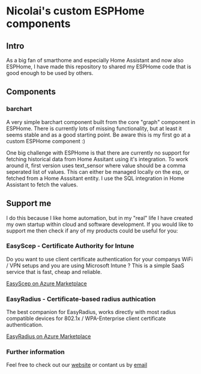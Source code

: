 # Nicolai's custom ESPHome components

## Intro
As a big fan of smarthome and especially Home Assistant and now also ESPHome, I have made this repository to shared my ESPHome code that is good enough to be used by others.

## Components

### barchart

A very simple barchart component built from the core "graph" component in ESPHome. 
There is currently lots of missing functionality, but at least it seems stable and as a good starting point.
Be aware this is my first go at a custom ESPHome component :)

One big challenge with ESPHome is that there are currently no support for fetching historical data from Home Assitant using it's integration.
To work around it, first version uses text_sensor where value should be a comma seperated list of values. This can either be managed locally on the esp, or fetched from a Home Asssitant entity. I use the SQL integration in Home Assistant to fetch the values.



## Support me

I do this because I like home automation, but in my "real" life I have created my own startup within cloud and software development.
If you would like to support me then check if any of my products could be useful for you:

### EasyScep - Certificate Authority for Intune

Do you want to use client certificate authentication for your companys WiFi / VPN setups and you are using Microsoft Intune ? 
This is a simple SaaS service that is fast, cheap and reliable.

[EasyScep on Azure Marketplace](https://azuremarketplace.microsoft.com/en-us/marketplace/apps/justsoftwareaps1663178247196.saas-easy-scep)

### EasyRadius - Certificate-based radius authication 

The best companion for EasyRadius, works directly with most radius compatible devices for 802.1x / WPA-Enterprise client certificate authentication.

[EasyRadius on Azure Marketplace](https://azuremarketplace.microsoft.com/en-us/marketplace/apps/justsoftwareaps1663178247196.saas-easy-scep)

### Further information

Feel free to check out our [website](https://just-software.dk) or contant us by [email](mailto:support@just-software.dk)

